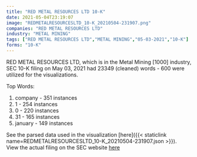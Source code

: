 ```yaml
---
title: "RED METAL RESOURCES LTD 10-K"
date: 2021-05-04T23:19:07
image: "REDMETALRESOURCESLTD_10-K_20210504-231907.png"
companies: "RED METAL RESOURCES LTD"
industry: "METAL MINING"
tags: ["RED METAL RESOURCES LTD","METAL MINING","05-03-2021","10-K"]
forms: "10-K"
---
```

RED METAL RESOURCES LTD, which is in the Metal Mining [1000] industry, SEC 10-K filing on May 03, 2021 had 23349 (cleaned) words - 600 were utilized for the visualizations.

Top Words:
1. company - 351 instances
2. 1 - 254 instances
3. 0 - 220 instances
4. 31 - 165 instances
5. january - 149 instances


See the parsed data used in the visualization [here]({{< staticlink name=REDMETALRESOURCESLTD_10-K_20210504-231907.json >}}).  
View the actual filing on the SEC website [here](https://www.sec.gov/Archives/edgar/data/1358654/0001493152-21-010346.txt)